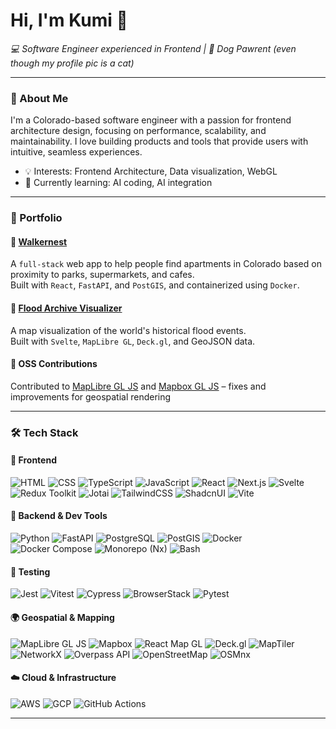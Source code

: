 # Hi, I'm Kumi 👋  
_💻 Software Engineer experienced in Frontend | 🐾 Dog Pawrent (even though my profile pic is a cat)_

---

### 💬 About Me

I'm a Colorado-based software engineer with a passion for frontend architecture design, focusing on performance, scalability, and maintainability. I love building products and tools that provide users with intuitive, seamless experiences.

- 💡 Interests: Frontend Architecture, Data visualization, WebGL
- 🌱 Currently learning: AI coding, AI integration   

---

### 🌟 Portfolio

#### 🏡 [Walkernest](https://github.com/kumilange/walkernest)  
A `full-stack` web app to help people find apartments in Colorado based on proximity to parks, supermarkets, and cafes.  
Built with `React`, `FastAPI`, and `PostGIS`, and containerized using `Docker`.

#### 🌊 [Flood Archive Visualizer](https://github.com/kumilange/flood-archive-vis-svelte)  
A map visualization of the world's historical flood events.  
Built with `Svelte`, `MapLibre GL`, `Deck.gl`, and GeoJSON data.

#### 🧩 OSS Contributions  
Contributed to [MapLibre GL JS](https://github.com/maplibre/maplibre-gl-js/pulls?q=is%3Apr++author%3Akumilange) and [Mapbox GL JS](https://github.com/mapbox/mapbox-gl-js/pulls?q=is%3Apr++author%3Akumilange+) – fixes and improvements for geospatial rendering  

---

### 🛠 Tech Stack
#### 🎨 Frontend

![HTML](https://img.shields.io/badge/-HTML5-E34F26?style=flat&logo=html5&logoColor=white)
![CSS](https://img.shields.io/badge/-CSS-2965F1?style=flat&logo=css3&logoColor=white)
![TypeScript](https://img.shields.io/badge/-TypeScript-3178C6?style=flat&logo=typescript&logoColor=white)
![JavaScript](https://img.shields.io/badge/-JavaScript-F7DF1E?style=flat&logo=javascript&logoColor=white)
![React](https://img.shields.io/badge/-React-61DAFB?style=flat&logo=react&logoColor=white)
![Next.js](https://img.shields.io/badge/-Next.js-000000?style=flat&logo=next.js&logoColor=white)
![Svelte](https://img.shields.io/badge/-Svelte-FF3E00?style=flat&logo=svelte&logoColor=white)
![Redux Toolkit](https://img.shields.io/badge/-Redux%20Toolkit-764ABC?style=flat&logo=redux&logoColor=white)
![Jotai](https://img.shields.io/badge/-Jotai-1C1C1C?style=flat&logo=jotai&logoColor=white)
![TailwindCSS](https://img.shields.io/badge/-TailwindCSS-06B6D4?style=flat&logo=tailwindcss&logoColor=white)
![ShadcnUI](https://img.shields.io/badge/-ShadcnUI-111827?style=flat&logo=shadcn&logoColor=white)
![Vite](https://img.shields.io/badge/-Vite-646CFF?style=flat&logo=vite&logoColor=white)

#### 🔧 Backend & Dev Tools

![Python](https://img.shields.io/badge/-Python-3776AB?style=flat&logo=python&logoColor=white)
![FastAPI](https://img.shields.io/badge/-FastAPI-009688?style=flat&logo=fastapi&logoColor=white)
![PostgreSQL](https://img.shields.io/badge/-PostgreSQL-336791?style=flat&logo=postgresql&logoColor=white)
![PostGIS](https://img.shields.io/badge/-PostGIS-336791?style=flat&logo=postgresql&logoColor=white)
![Docker](https://img.shields.io/badge/-Docker-2496ED?style=flat&logo=docker&logoColor=white)
![Docker Compose](https://img.shields.io/badge/-Docker%20Compose-2496ED?style=flat&logo=docker&logoColor=white)
![Monorepo (Nx)](https://img.shields.io/badge/-Nx-143055?style=flat&logo=nx&logoColor=white)
![Bash](https://img.shields.io/badge/-Bash-4EAA25?style=flat&logo=gnubash&logoColor=white)

#### 🧪 Testing

![Jest](https://img.shields.io/badge/-Jest-C21325?style=flat&logo=jest&logoColor=white)
![Vitest](https://img.shields.io/badge/-Vitest-5F7B93?style=flat&logo=vitest&logoColor=white)
![Cypress](https://img.shields.io/badge/-Cypress-17202C?style=flat&logo=cypress&logoColor=white)
![BrowserStack](https://img.shields.io/badge/-BrowserStack-FB542B?style=flat&logo=browserstack&logoColor=white)
![Pytest](https://img.shields.io/badge/-Pytest-3776AB?style=flat&logo=python&logoColor=white)

#### 🌍 Geospatial & Mapping

![MapLibre GL JS](https://img.shields.io/badge/-MapLibre%20GL%20JS-0A2D2D?style=flat&logo=maplibre&logoColor=white)
![Mapbox](https://img.shields.io/badge/-Mapbox-00A9B7?style=flat&logo=mapbox&logoColor=white)
![React Map GL](https://img.shields.io/badge/-react--map--gl-0A2D2D?style=flat&logo=react&logoColor=white)
![Deck.gl](https://img.shields.io/badge/-Deck.gl-FF3E00?style=flat&logo=deck.gl&logoColor=white)
![MapTiler](https://img.shields.io/badge/-MapTiler-0088CC?style=flat&logo=maptiler&logoColor=white)
![NetworkX](https://img.shields.io/badge/-NetworkX-FFCC00?style=flat&logo=python&logoColor=black)
![Overpass API](https://img.shields.io/badge/-Overpass--API-black?style=flat&logo=openstreetmap&logoColor=white)
![OpenStreetMap](https://img.shields.io/badge/-OpenStreetMap-7EBC6F?style=flat&logo=openstreetmap&logoColor=white)
![OSMnx](https://img.shields.io/badge/-OSMnx-1F2E45?style=flat&logo=python&logoColor=white)

#### ☁️ Cloud & Infrastructure

![AWS](https://img.shields.io/badge/-AWS-232F3E?style=flat&logo=amazonaws&logoColor=white)
![GCP](https://img.shields.io/badge/-GCP-4285F4?style=flat&logo=googlecloud&logoColor=white)
![GitHub Actions](https://img.shields.io/badge/-GitHub%20Actions-2088FF?style=flat&logo=githubactions&logoColor=white)

---

